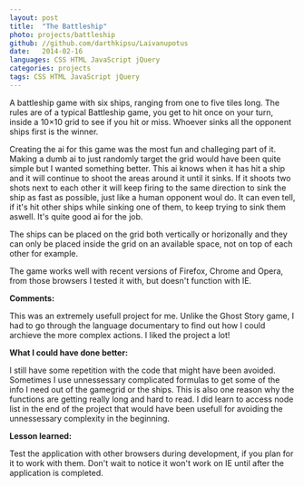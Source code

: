 ```yaml
---
layout: post
title:  "The Battleship"
photo: projects/battleship
github: //github.com/darthkipsu/Laivanupotus
date:   2014-02-16
languages: CSS HTML JavaScript jQuery
categories: projects
tags: CSS HTML JavaScript jQuery
---
```


A battleship game with six ships, ranging from one to five tiles long. The rules are of a typical Battleship game, you get to hit once on your turn, inside a 10×10 grid to see if you hit or miss. Whoever sinks all the opponent ships first is the winner.

Creating the ai for this game was the most fun and challeging part of it. Making a dumb ai to just randomly target the grid would have been quite simple but I wanted something better. This ai knows when it has hit a ship and it will continue to shoot the areas around it until it sinks. If it shoots two shots next to each other it will keep firing to the same direction to sink the ship as fast as possible, just like a human opponent woul do. It can even tell, if it's hit other ships while sinking one of them, to keep trying to sink them aswell. It's quite good ai for the job.

The ships can be placed on the grid both vertically or horizonally and they can only be placed inside the grid on an available space, not on top of each other for example.

The game works well with recent versions of Firefox, Chrome and Opera, from those browsers I tested it with, but doesn't function with IE.

**Comments:**

This was an extremely usefull project for me. Unlike the Ghost Story game, I had to go through the language documentary to find out how I could archieve the more complex actions. I liked the project a lot!

**What I could have done better:**

I still have some repetition with the code that might have been avoided. Sometimes I use unnessessary complicated formulas to get some of the info I need out of the gamegrid or the ships. This is also one reason why the functions are getting really long and hard to read. I did learn to access node list in the end of the project that would have been usefull for avoiding the unnessessary complexity in the beginning.

**Lesson learned:**

Test the application with other browsers during development, if you plan for it to work with them. Don't wait to notice it won't work on IE until after the application is completed.
